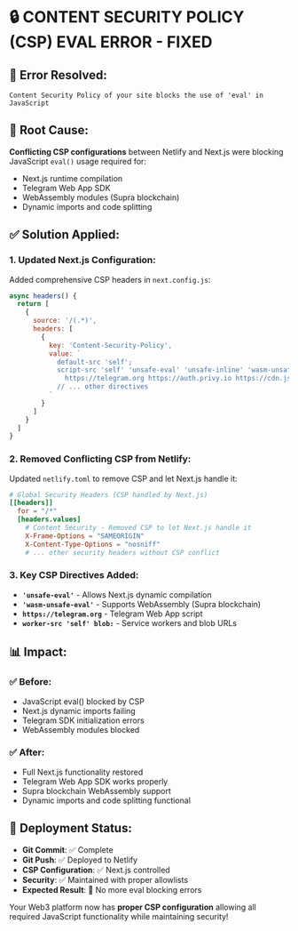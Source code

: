 # 🔒 CONTENT SECURITY POLICY (CSP) EVAL ERROR - FIXED

## 🚨 Error Resolved:
```
Content Security Policy of your site blocks the use of 'eval' in JavaScript
```

## 🎯 Root Cause:
**Conflicting CSP configurations** between Netlify and Next.js were blocking JavaScript `eval()` usage required for:
- Next.js runtime compilation
- Telegram Web App SDK
- WebAssembly modules (Supra blockchain)
- Dynamic imports and code splitting

## ✅ Solution Applied:

### 1. **Updated Next.js Configuration:**
Added comprehensive CSP headers in `next.config.js`:
```javascript
async headers() {
  return [
    {
      source: '/(.*)',
      headers: [
        {
          key: 'Content-Security-Policy',
          value: `
            default-src 'self';
            script-src 'self' 'unsafe-eval' 'unsafe-inline' 'wasm-unsafe-eval' 
              https://telegram.org https://auth.privy.io https://cdn.jsdelivr.net;
            // ... other directives
          `
        }
      ]
    }
  ]
}
```

### 2. **Removed Conflicting CSP from Netlify:**
Updated `netlify.toml` to remove CSP and let Next.js handle it:
```toml
# Global Security Headers (CSP handled by Next.js)
[[headers]]
  for = "/*"
  [headers.values]
    # Content Security - Removed CSP to let Next.js handle it
    X-Frame-Options = "SAMEORIGIN"
    X-Content-Type-Options = "nosniff"
    # ... other security headers without CSP conflict
```

### 3. **Key CSP Directives Added:**
- **`'unsafe-eval'`** - Allows Next.js dynamic compilation
- **`'wasm-unsafe-eval'`** - Supports WebAssembly (Supra blockchain)
- **`https://telegram.org`** - Telegram Web App script
- **`worker-src 'self' blob:`** - Service workers and blob URLs

## 📊 Impact:

### ✅ **Before**:
- JavaScript eval() blocked by CSP
- Next.js dynamic imports failing
- Telegram SDK initialization errors
- WebAssembly modules blocked

### ✅ **After**:
- Full Next.js functionality restored
- Telegram Web App SDK works properly
- Supra blockchain WebAssembly support
- Dynamic imports and code splitting functional

## 🚀 Deployment Status:
- **Git Commit**: ✅ Complete
- **Git Push**: ✅ Deployed to Netlify
- **CSP Configuration**: ✅ Next.js controlled
- **Security**: ✅ Maintained with proper allowlists
- **Expected Result**: 🎯 No more eval blocking errors

Your Web3 platform now has **proper CSP configuration** allowing all required JavaScript functionality while maintaining security!
